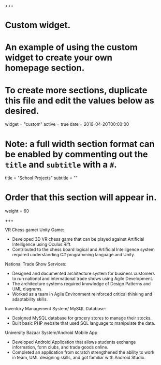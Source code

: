 +++
# Custom widget.
# An example of using the custom widget to create your own homepage section.
# To create more sections, duplicate this file and edit the values below as desired.
widget = "custom"
active = true
date = 2016-04-20T00:00:00

# Note: a full width section format can be enabled by commenting out the `title` and `subtitle` with a `#`.
title = "School Projects"
subtitle = ""

# Order that this section will appear in.
weight = 60

+++

VR Chess game/ Unity Game:

   * Developed 3D VR chess game that can be played against Artificial Intelligence using Oculus Rift.
   * Contributed to the chess board logical and Artificial Intelligence system required understanding C# programming language and Unity.

National Trade Show Services:

   * Designed and documented architecture system for business customers to run national and international trade shows using Agile Development.
   * The architecture systems required knowledge of Design Patterns and UML diagrams.
   * Worked as a team in Agile Environment reinforced critical thinking and adaptability skills.

Inventory Management System/ MySQL Database:

   * Designed MySQL database for grocery stores to manage their stocks.
   * Built basic PHP website that used SQL language to manipulate the data.

University Bazaar System/Android Mobile App:

   * Developed Android Application that allows students exchange information, form clubs, and trade goods online.
   * Completed an application from scratch strengthened the ability to work in team, UML designing skills, and got familiar with Android Studio.
